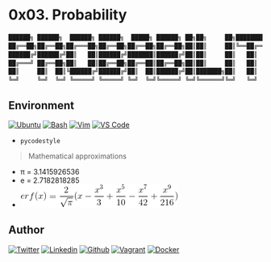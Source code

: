 # 0x03. Probability

```bash
██████╗ ██████╗  ██████╗ ██████╗  █████╗ ██████╗ ██╗██╗     ██╗████████╗██╗   ██╗
██╔══██╗██╔══██╗██╔═══██╗██╔══██╗██╔══██╗██╔══██╗██║██║     ██║╚══██╔══╝╚██╗ ██╔╝
██████╔╝██████╔╝██║   ██║██████╔╝███████║██████╔╝██║██║     ██║   ██║    ╚████╔╝
██╔═══╝ ██╔══██╗██║   ██║██╔══██╗██╔══██║██╔══██╗██║██║     ██║   ██║     ╚██╔╝
██║     ██║  ██║╚██████╔╝██████╔╝██║  ██║██████╔╝██║███████╗██║   ██║      ██║
╚═╝     ╚═╝  ╚═╝ ╚═════╝ ╚═════╝ ╚═╝  ╚═╝╚═════╝ ╚═╝╚══════╝╚═╝   ╚═╝      ╚═╝
```

## Environment

[![Ubuntu](https://img.shields.io/static/v1?label=&message=Ubuntu&color=E95420&logo=Ubuntu&logoColor=E95420&labelColor=2F333A)](https://ubuntu.com/)<!-- ubuntu -->
[![Bash](https://img.shields.io/static/v1?label=&message=GNU%20Bash&color=4EAA25&logo=GNU%20Bash&logoColor=4EAA25&labelColor=2F333A)](https://www.gnu.org/software/bash/)<!-- bash -->
[![Vim](https://img.shields.io/static/v1?label=&message=Vim&color=019733&logo=Vim&logoColor=019733&labelColor=2F333A)](https://www.vim.org/)<!-- vim -->
[![VS Code](https://img.shields.io/static/v1?label=&message=Visual%20Studio%20Code&color=007ACC&logo=Visual%20Studio%20Code&logoColor=007ACC&labelColor=2F333A)](https://code.visualstudio.com/)<!-- vs code -->

- `pycodestyle`

> Mathematical approximations

- π = 3.1415926536
- e = 2.7182818285
- ![er](img/5e71204ca545072e8766.gif)
## Author

<!-- twitter -->
[![Twitter](https://img.shields.io/twitter/follow/ralex_uy?style=social)](https://twitter.com/ralex_uy) <!-- linkedin --> [![Linkedin](https://img.shields.io/badge/LinkedIn-+24K-blue?style=social&logo=linkedin)](https://www.linkedin.com/in/ronald-rivero/) <!-- github --> [![Github](https://img.shields.io/github/followers/ralexrivero?style=social)](https://github.com/ralexrivero/) <!-- vagrant --> [![Vagrant](https://img.shields.io/static/v1?label=&message=Vagrant%20Profile&color=1868F2&logo=vagrant&labelColor=2F333A)](https://app.vagrantup.com/ralexrivero) <!-- docker --> [![Docker](https://img.shields.io/static/v1?label=&message=Docker%20Profile&color=2496ED&logo=Docker&labelColor=2F333A)](https://hub.docker.com/u/ralexrivero)
